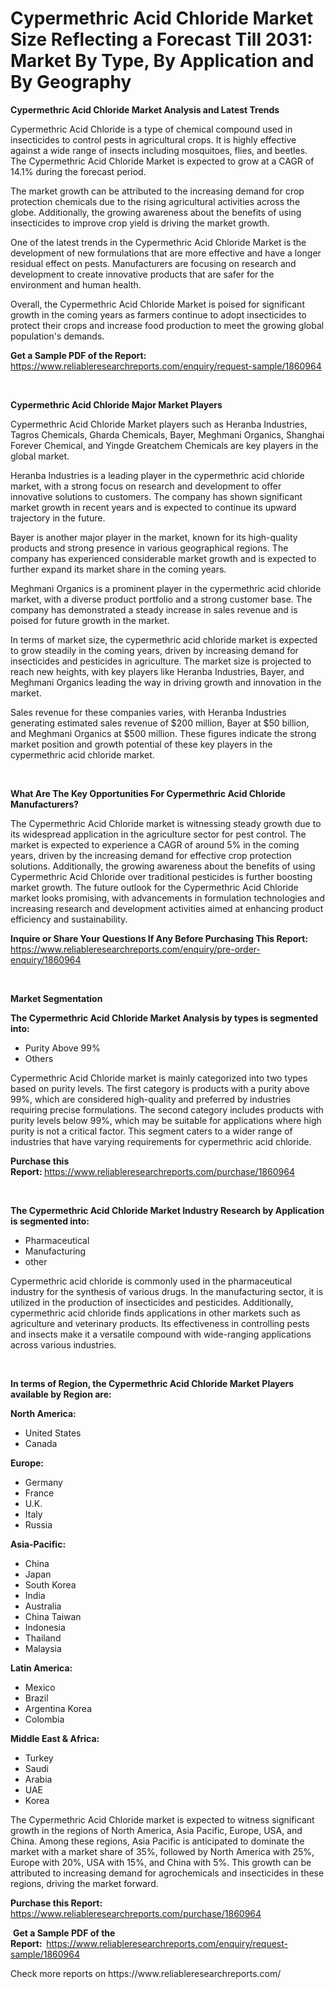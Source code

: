 <p><h1>Cypermethric Acid Chloride Market Size Reflecting a Forecast Till 2031: Market By Type, By Application and By Geography</h1></p><p><strong>Cypermethric Acid Chloride Market Analysis and Latest Trends</strong></p>
<p><p>Cypermethric Acid Chloride is a type of chemical compound used in insecticides to control pests in agricultural crops. It is highly effective against a wide range of insects including mosquitoes, flies, and beetles. The Cypermethric Acid Chloride Market is expected to grow at a CAGR of 14.1% during the forecast period. </p><p>The market growth can be attributed to the increasing demand for crop protection chemicals due to the rising agricultural activities across the globe. Additionally, the growing awareness about the benefits of using insecticides to improve crop yield is driving the market growth. </p><p>One of the latest trends in the Cypermethric Acid Chloride Market is the development of new formulations that are more effective and have a longer residual effect on pests. Manufacturers are focusing on research and development to create innovative products that are safer for the environment and human health.</p><p>Overall, the Cypermethric Acid Chloride Market is poised for significant growth in the coming years as farmers continue to adopt insecticides to protect their crops and increase food production to meet the growing global population's demands.</p></p>
<p><strong>Get a Sample PDF of the Report:&nbsp;</strong> <a href="https://www.reliableresearchreports.com/enquiry/request-sample/1860964">https://www.reliableresearchreports.com/enquiry/request-sample/1860964</a></p>
<p>&nbsp;</p>
<p><strong>Cypermethric Acid Chloride Major Market Players</strong></p>
<p><p>Cypermethric Acid Chloride Market players such as Heranba Industries, Tagros Chemicals, Gharda Chemicals, Bayer, Meghmani Organics, Shanghai Forever Chemical, and Yingde Greatchem Chemicals are key players in the global market. </p><p>Heranba Industries is a leading player in the cypermethric acid chloride market, with a strong focus on research and development to offer innovative solutions to customers. The company has shown significant market growth in recent years and is expected to continue its upward trajectory in the future. </p><p>Bayer is another major player in the market, known for its high-quality products and strong presence in various geographical regions. The company has experienced considerable market growth and is expected to further expand its market share in the coming years. </p><p>Meghmani Organics is a prominent player in the cypermethric acid chloride market, with a diverse product portfolio and a strong customer base. The company has demonstrated a steady increase in sales revenue and is poised for future growth in the market. </p><p>In terms of market size, the cypermethric acid chloride market is expected to grow steadily in the coming years, driven by increasing demand for insecticides and pesticides in agriculture. The market size is projected to reach new heights, with key players like Heranba Industries, Bayer, and Meghmani Organics leading the way in driving growth and innovation in the market. </p><p>Sales revenue for these companies varies, with Heranba Industries generating estimated sales revenue of $200 million, Bayer at $50 billion, and Meghmani Organics at $500 million. These figures indicate the strong market position and growth potential of these key players in the cypermethric acid chloride market.</p></p>
<p>&nbsp;</p>
<p><strong>What Are The Key Opportunities For Cypermethric Acid Chloride Manufacturers?</strong></p>
<p><p>The Cypermethric Acid Chloride market is witnessing steady growth due to its widespread application in the agriculture sector for pest control. The market is expected to experience a CAGR of around 5% in the coming years, driven by the increasing demand for effective crop protection solutions. Additionally, the growing awareness about the benefits of using Cypermethric Acid Chloride over traditional pesticides is further boosting market growth. The future outlook for the Cypermethric Acid Chloride market looks promising, with advancements in formulation technologies and increasing research and development activities aimed at enhancing product efficiency and sustainability.</p></p>
<p><strong>Inquire or Share Your Questions If Any Before Purchasing This Report:</strong> <a href="https://www.reliableresearchreports.com/enquiry/pre-order-enquiry/1860964">https://www.reliableresearchreports.com/enquiry/pre-order-enquiry/1860964</a></p>
<p>&nbsp;</p>
<p><strong>Market Segmentation</strong></p>
<p><strong>The Cypermethric Acid Chloride Market Analysis by types is segmented into:</strong></p>
<p><ul><li>Purity Above 99%</li><li>Others</li></ul></p>
<p><p>Cypermethric Acid Chloride market is mainly categorized into two types based on purity levels. The first category is products with a purity above 99%, which are considered high-quality and preferred by industries requiring precise formulations. The second category includes products with purity levels below 99%, which may be suitable for applications where high purity is not a critical factor. This segment caters to a wider range of industries that have varying requirements for cypermethric acid chloride.</p></p>
<p><strong>Purchase this Report:&nbsp;</strong><a href="https://www.reliableresearchreports.com/purchase/1860964">https://www.reliableresearchreports.com/purchase/1860964</a></p>
<p>&nbsp;</p>
<p><strong>The Cypermethric Acid Chloride Market Industry Research by Application is segmented into:</strong></p>
<p><ul><li>Pharmaceutical</li><li>Manufacturing</li><li>other</li></ul></p>
<p><p>Cypermethric acid chloride is commonly used in the pharmaceutical industry for the synthesis of various drugs. In the manufacturing sector, it is utilized in the production of insecticides and pesticides. Additionally, cypermethric acid chloride finds applications in other markets such as agriculture and veterinary products. Its effectiveness in controlling pests and insects make it a versatile compound with wide-ranging applications across various industries.</p></p>
<p>&nbsp;</p>
<p><strong>In terms of Region, the Cypermethric Acid Chloride Market Players available by Region are:</strong></p>
<p>
    <p> <strong> North America: </strong>
        <ul>
            <li>United States</li>
            <li>Canada</li>
        </ul>
        </p> 
    <p> <strong> Europe: </strong>
        <ul>
            <li>Germany</li>
            <li>France</li>
            <li>U.K.</li>
            <li>Italy</li>
            <li>Russia</li>
        </ul>
        </p> 
    <p> <strong> Asia-Pacific: </strong>
        <ul>
            <li>China</li>
            <li>Japan</li>
            <li>South Korea</li>
            <li>India</li>
            <li>Australia</li>
            <li>China Taiwan</li>
            <li>Indonesia</li>
            <li>Thailand</li>
            <li>Malaysia</li>
        </ul>
        </p> 
    <p> <strong> Latin America: </strong>
        <ul>
            <li>Mexico</li>
            <li>Brazil</li>
            <li>Argentina Korea</li>
            <li>Colombia</li>
        </ul>
        </p> 
    <p> <strong> Middle East & Africa: </strong>
        <ul>
            <li>Turkey</li>
            <li>Saudi</li>
            <li>Arabia</li>
            <li>UAE</li>
            <li>Korea</li>
        </ul>
    </p>
    </p>
<p><p>The Cypermethric Acid Chloride market is expected to witness significant growth in the regions of North America, Asia Pacific, Europe, USA, and China. Among these regions, Asia Pacific is anticipated to dominate the market with a market share of 35%, followed by North America with 25%, Europe with 20%, USA with 15%, and China with 5%. This growth can be attributed to increasing demand for agrochemicals and insecticides in these regions, driving the market forward.</p></p>
<p><strong>Purchase this Report: </strong><a href="https://www.reliableresearchreports.com/purchase/1860964">https://www.reliableresearchreports.com/purchase/1860964</a></p>
<p>&nbsp;<strong>Get a Sample PDF of the Report:&nbsp;&nbsp;</strong><a href="https://www.reliableresearchreports.com/enquiry/request-sample/1860964">https://www.reliableresearchreports.com/enquiry/request-sample/1860964</a></p>
<p><strong></strong></p>
<p>Check more reports on https://www.reliableresearchreports.com/</p>